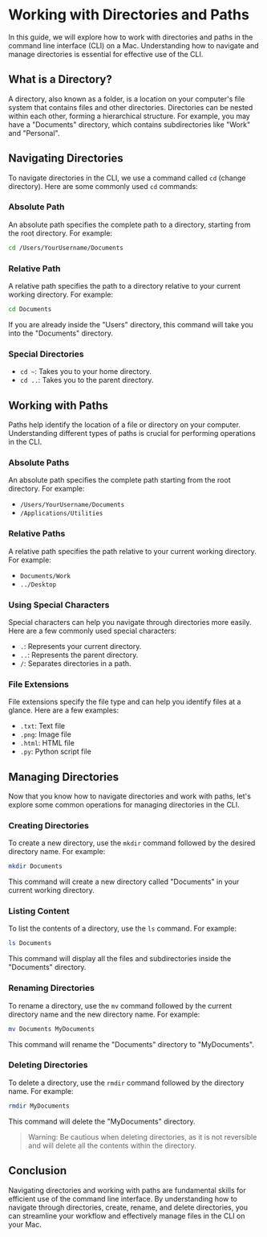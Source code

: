 # Working with Directories and Paths

In this guide, we will explore how to work with directories and paths in the command line interface (CLI) on a Mac. Understanding how to navigate and manage directories is essential for effective use of the CLI.

## What is a Directory?

A directory, also known as a folder, is a location on your computer's file system that contains files and other directories. Directories can be nested within each other, forming a hierarchical structure. For example, you may have a "Documents" directory, which contains subdirectories like "Work" and "Personal".

## Navigating Directories

To navigate directories in the CLI, we use a command called `cd` (change directory). Here are some commonly used `cd` commands:

### Absolute Path

An absolute path specifies the complete path to a directory, starting from the root directory. For example:

```bash
cd /Users/YourUsername/Documents
```

### Relative Path

A relative path specifies the path to a directory relative to your current working directory. For example:

```bash
cd Documents
```

If you are already inside the "Users" directory, this command will take you into the "Documents" directory.

### Special Directories

- `cd ~`: Takes you to your home directory.
- `cd ..`: Takes you to the parent directory.

## Working with Paths

Paths help identify the location of a file or directory on your computer. Understanding different types of paths is crucial for performing operations in the CLI.

### Absolute Paths

An absolute path specifies the complete path starting from the root directory. For example:

- `/Users/YourUsername/Documents`
- `/Applications/Utilities`

### Relative Paths

A relative path specifies the path relative to your current working directory. For example:

- `Documents/Work`
- `../Desktop`

### Using Special Characters

Special characters can help you navigate through directories more easily. Here are a few commonly used special characters:

- `.`: Represents your current directory.
- `..`: Represents the parent directory.
- `/`: Separates directories in a path.

### File Extensions

File extensions specify the file type and can help you identify files at a glance. Here are a few examples:

- `.txt`: Text file
- `.png`: Image file
- `.html`: HTML file
- `.py`: Python script file

## Managing Directories

Now that you know how to navigate directories and work with paths, let's explore some common operations for managing directories in the CLI.

### Creating Directories

To create a new directory, use the `mkdir` command followed by the desired directory name. For example:

```bash
mkdir Documents
```

This command will create a new directory called "Documents" in your current working directory.

### Listing Content

To list the contents of a directory, use the `ls` command. For example:

```bash
ls Documents
```

This command will display all the files and subdirectories inside the "Documents" directory.

### Renaming Directories

To rename a directory, use the `mv` command followed by the current directory name and the new directory name. For example:

```bash
mv Documents MyDocuments
```

This command will rename the "Documents" directory to "MyDocuments".

### Deleting Directories

To delete a directory, use the `rmdir` command followed by the directory name. For example:

```bash
rmdir MyDocuments
```

This command will delete the "MyDocuments" directory.

> Warning: Be cautious when deleting directories, as it is not reversible and will delete all the contents within the directory.

## Conclusion

Navigating directories and working with paths are fundamental skills for efficient use of the command line interface. By understanding how to navigate through directories, create, rename, and delete directories, you can streamline your workflow and effectively manage files in the CLI on your Mac.